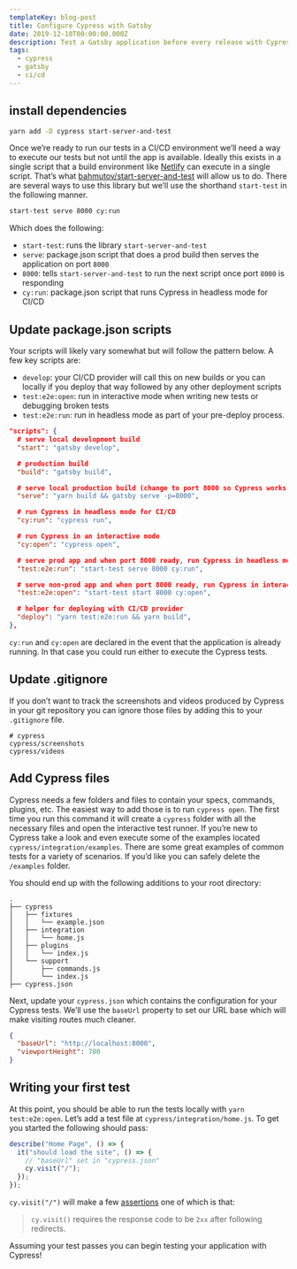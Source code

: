 ```yaml
---
templateKey: blog-post
title: Configure Cypress with Gatsby
date: 2019-12-10T00:00:00.000Z
description: Test a Gatsby application before every release with Cypress.
tags:
  - cypress
  - gatsby
  - ci/cd
---
```


## install dependencies

```bash
yarn add -D cypress start-server-and-test
```

Once we’re ready to run our tests in a CI/CD environment we’ll need a way to execute our tests but not until the app is available. Ideally this exists in a single script that a build environment like [Netlify](https://www.netlify.com/) can execute in a single script. That’s what [bahmutov/start-server-and-test](https://github.com/bahmutov/start-server-and-test) will allow us to do. There are several ways to use this library but we’ll use the shorthand `start-test` in the following manner.

```bash
start-test serve 8000 cy:run
```

Which does the following:

- `start-test`: runs the library `start-server-and-test`
- `serve`: package.json script that does a prod build then serves the application on port `8000`
- `8000`: tells `start-server-and-test` to run the next script once port `8000` is responding
- `cy:run`: package.json script that runs Cypress in headless mode for CI/CD

## Update package.json scripts

Your scripts will likely vary somewhat but will follow the pattern below. A few key scripts are:

- `develop`: your CI/CD provider will call this on new builds or you can locally if you deploy that way followed by any other deployment scripts
- `test:e2e:open`: run in interactive mode when writing new tests or debugging broken tests
- `test:e2e:run`: run in headless mode as part of your pre-deploy process.

```json
"scripts": {
  # serve local development build
  "start": "gatsby develop",

  # production build
  "build": "gatsby build",

  # serve local production build (change to port 8000 so Cypress works with prod & none prod builds)
  "serve": "yarn build && gatsby serve -p=8000",

  # run Cypress in headless mode for CI/CD
  "cy:run": "cypress run",

  # run Cypress in an interactive mode
  "cy:open": "cypress open",

  # serve prod app and when port 8000 ready, run Cypress in headless mode
  "test:e2e:run": "start-test serve 8000 cy:run",

  # serve non-prod app and when port 8000 ready, run Cypress in interactive mode
  "test:e2e:open": "start-test start 8000 cy:open",

  # helper for deploying with CI/CD provider
  "deploy": "yarn test:e2e:run && yarn build",
},
```

`cy:run` and `cy:open` are declared in the event that the application is already running. In that case you could run either to execute the Cypress tests.

## Update .gitignore

If you don’t want to track the screenshots and videos produced by Cypress in your git repository you can ignore those files by adding this to your `.gitignore` file.

```text
# cypress
cypress/screenshots
cypress/videos
```

## Add Cypress files

Cypress needs a few folders and files to contain your specs, commands, plugins, etc. The easiest way to add those is to run `cypress open`. The first time you run this command it will create a `cypress` folder with all the necessary files and open the interactive test runner. If you’re new to Cypress take a look and even execute some of the examples located `cypress/integration/examples`. There are some great examples of common tests for a variety of scenarios. If you’d like you can safely delete the `/examples` folder.

You should end up with the following additions to your root directory:

```text
.
├── cypress
│   ├── fixtures
│   │   └── example.json
│   ├── integration
│   │   └── home.js
│   ├── plugins
│   │   └── index.js
│   └── support
│       ├── commands.js
│       └── index.js
├── cypress.json
```

Next, update your `cypress.json` which contains the configuration for your Cypress tests. We’ll use the `baseUrl` property to set our URL base which will make visiting routes much cleaner.

```json
{
  "baseUrl": "http://localhost:8000",
  "viewportHeight": 780
}
```

## Writing your first test

At this point, you should be able to run the tests locally with `yarn test:e2e:open`. Let’s add a test file at `cypress/integration/home.js`. To get you started the following should pass:

```js
describe("Home Page", () => {
  it("should load the site", () => {
    // "baseUrl" set in "cypress.json"
    cy.visit("/");
  });
});
```

`cy.visit("/")` will make a few [assertions](https://docs.cypress.io/api/commands/visit.html#Requirements) one of which is that:

> `cy.visit()` requires the response code to be `2xx` after following redirects.

Assuming your test passes you can begin testing your application with Cypress!
